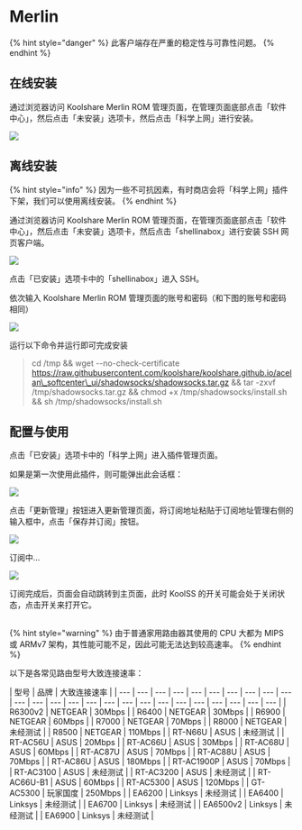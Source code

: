 # Merlin

{% hint style="danger" %}
此客户端存在严重的稳定性与可靠性问题。
{% endhint %}

## 在线安装

通过浏览器访问 Koolshare Merlin ROM 管理页面，在管理页面底部点击「软件中心」，然后点击「未安装」选项卡，然后点击「科学上网」进行安装。

![](../../.gitbook/assets/wx20180415-233912-2x.png)

## 离线安装

{% hint style="info" %}
因为一些不可抗因素，有时商店会将「科学上网」插件下架，我们可以使用离线安装。
{% endhint %}

通过浏览器访问 Koolshare Merlin ROM 管理页面，在管理页面底部点击「软件中心」，然后点击「未安装」选项卡，然后点击「shellinabox」进行安装 SSH 网页客户端。

![](../../.gitbook/assets/image.png)

点击「已安装」选项卡中的「shellinabox」进入 SSH。

依次输入 Koolshare Merlin ROM 管理页面的账号和密码（和下图的账号和密码相同）

![](../../.gitbook/assets/image%20%2812%29.png)

运行以下命令并运行即可完成安装

> cd /tmp && wget --no-check-certificate https://raw.githubusercontent.com/koolshare/koolshare.github.io/acelan\_softcenter\_ui/shadowsocks/shadowsocks.tar.gz && tar -zxvf /tmp/shadowsocks.tar.gz && chmod +x /tmp/shadowsocks/install.sh && sh /tmp/shadowsocks/install.sh

## 配置与使用

点击「已安装」选项卡中的「科学上网」进入插件管理页面。

如果是第一次使用此插件，则可能弹出此会话框：

![](../../.gitbook/assets/image%20%2815%29.png)

点击「更新管理」按钮进入更新管理页面，将订阅地址粘贴于订阅地址管理右侧的输入框中，点击「保存并订阅」按钮。

![](../../.gitbook/assets/wx20180415-234101-2x.png)

订阅中...

![](../../.gitbook/assets/image%20%282%29.png)

订阅完成后，页面会自动跳转到主页面，此时 KoolSS 的开关可能会处于关闭状态，点击开关来打开它。

## 

{% hint style="warning" %}
由于普通家用路由器其使用的 CPU 大都为 MIPS 或 ARMv7 架构，其性能可能不足，因此可能无法达到较高速率。
{% endhint %}

以下是各常见路由型号大致连接速率：

| 型号 | 品牌 | 大致连接速率 |
| --- | --- | --- | --- | --- | --- | --- | --- | --- | --- | --- | --- | --- | --- | --- | --- | --- | --- | --- | --- | --- | --- | --- | --- | --- |
| R6300v2 | NETGEAR | 30Mbps |
| R6400 | NETGEAR | 30Mbps |
| R6900 | NETGEAR | 60Mbps |
| R7000 | NETGEAR | 70Mbps |
| R8000 | NETGEAR | 未经测试 |
| R8500 | NETGEAR | 110Mbps |
| RT-N66U | ASUS | 未经测试 |
| RT-AC56U | ASUS | 20Mbps |
| RT-AC66U | ASUS | 30Mbps |
| RT-AC68U | ASUS | 60Mbps |
| RT-AC87U | ASUS | 70Mbps |
| RT-AC88U | ASUS | 70Mbps |
| RT-AC86U | ASUS | 180Mbps |
| RT-AC1900P | ASUS | 70Mbps |
| RT-AC3100 | ASUS | 未经测试 |
| RT-AC3200 | ASUS | 未经测试 |
| RT-AC66U-B1 | ASUS | 60Mbps |
| RT-AC5300 | ASUS | 120Mbps |
| GT-AC5300 | 玩家国度 | 250Mbps |
| EA6200 | Linksys | 未经测试 |
| EA6400 | Linksys | 未经测试 |
| EA6700 | Linksys | 未经测试 |
| EA6500v2 | Linksys | 未经测试 |
| EA6900 | Linksys | 未经测试 |



